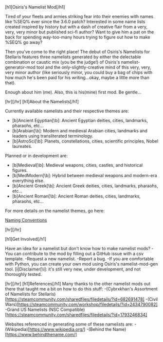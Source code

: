 [h1]Osiris's Namelist Mod[/h1]

Tired of your fleets and armies striking fear into their enemies with names like %SEQ% ever since the 3.6.0 patch? 
Interested in some name lists created inspired by history but with a dash of creative flair from a 
very, very, very minor but published sci-fi author? Want to give him a pat on the back for spending way-too-many hours
trying to figure out how to make %SEQ% go away?

Then you've come to the right place! The debut of Osiris's Namelists for Stellaris features three namelists generated
by either the delectable combination or caustic mix (you be the judge!) of Osiris's namelist-generator-mod tool and
the only-slightly-creative mind of this very, very, very minor author (like seriously minor, you could buy a bag of chips
with how much he's been paid for his writing...okay, maybe a little more than that).

Enough about him (me). Also, this is his(mine) first mod. Be gentle...

[hr][/hr]
[h1]About the Namelists[/h1]

Currently available namelists and their respective themes are:

- [b]Ancient Egyptian[\b]: Ancient Egyptian deities, cities, landmarks, pharaohs, etc...
- [b]Arabian[\b]: Modern and medieval Arabian cities, landmarks and leaders using transliterated terminology.
- [b]AstroSci[\b]: Planets, constellations, cities, scientific principles, Nobel laureates.

Planned or in development are:
- [b]Medieval[\b]: Medieval weapons, cities, castles, and historical figures.
- [b]MedModern[\b]: Hybrid between medieval weapons and modern-era everything else.
- [b]Ancient Greek[\b]: Ancient Greek deities, cities, landmarks, pharaohs, etc...
- [b]Ancient Roman[\b]: Ancient Roman deities, cities, landmarks, pharaohs, etc...

For more details on the namelist themes, go here:

[Naming Conventions](https://docs.google.com/spreadsheets/d/e/2PACX-1vSwK7tAOLRflzxfqE248c-4h7NL4CKV-Sk-VS76Jl6VmxP7N9Y98Ow7jIfoF4afgZlj7K0Mu7HlrrCV/pubhtml#)

[hr][/hr]

[h1]Get Involved[/h1]

Have an idea for a namelist but don't know how to make namelist mods? 
-You can contribute to the mod by filling out a GitHub issue with a csv template.
-Request a new namelist.
-Report a bug.
-If you are comfortable with Python, you can create your own mod using Osiris's namelist-mod-gen tool. 
[i]Disclaimer[\i]: it's still very new, under development, and not thoroughly tested.

[hr][/hr]
[h1]References[/h1]
Many thanks to the other namelist mods out there that taught me a bit on how to do this stuff:
-(Cybrxkhan's Assortment of Namelists for Stellaris)[https://steamcommunity.com/sharedfiles/filedetails/?id=682691478]
-(Civil Wars)[https://steamcommunity.com/workshop/filedetails/?id=2434790082]
-Grand US Namelists (NSC Compatible)[https://steamcommunity.com/sharedfiles/filedetails/?id=1793246834]

Websites referenced in generating some of these namelists are:
-(Wikipedia)[https://www.wikipedia.org/]
-(Behind the Name)[https://www.behindthename.com/]